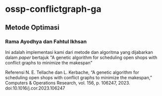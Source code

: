 # ossp-conflictgraph-ga
## Metode Optimasi
### Rama Ayodhya dan Fahtul Ikhsan
Ini adalah implementasi kami dari metode dan algoritma yang dijabarkan dalam *paper* bertajuk "A genetic algorithm for scheduling open shops with conflict graphs to minimize the makespan"

Referensi
N. E. Tellache dan L. Kerbache, “A genetic algorithm for scheduling open shops with conflict graphs to minimize the makespan,” Computers & Operations Research, vol. 156, p. 106247, 2023. doi:10.1016/j.cor.2023.106247
